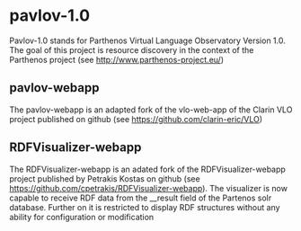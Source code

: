 # pavlov-1.0
Pavlov-1.0 stands for Parthenos Virtual Language Observatory Version 1.0. The goal of this project is resource discovery in the context of the Parthenos project (see http://www.parthenos-project.eu/)

## pavlov-webapp
The pavlov-webapp is an adapted fork of the vlo-web-app of the Clarin VLO project published on github (see https://github.com/clarin-eric/VLO)

## RDFVisualizer-webapp
The RDFVisualizer-webapp is an adated fork of the RDFVisualizer-webapp project published by Petrakis Kostas on github (see https://github.com/cpetrakis/RDFVisualizer-webapp). 
The visualizer is now capable to receive RDF data from the __result field of the Partenos solr database. Further on it is restricted to display RDF structures without any ability for configuration or modification  
